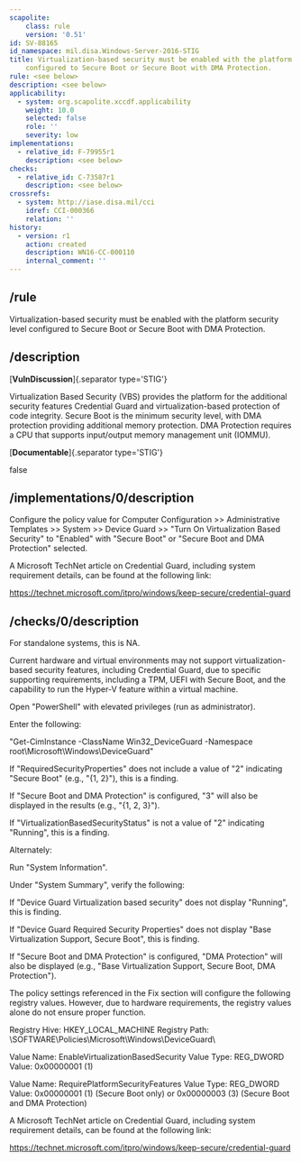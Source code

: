 ```yaml
---
scapolite:
    class: rule
    version: '0.51'
id: SV-88165
id_namespace: mil.disa.Windows-Server-2016-STIG
title: Virtualization-based security must be enabled with the platform security level
    configured to Secure Boot or Secure Boot with DMA Protection.
rule: <see below>
description: <see below>
applicability:
  - system: org.scapolite.xccdf.applicability
    weight: 10.0
    selected: false
    role: ''
    severity: low
implementations:
  - relative_id: F-79955r1
    description: <see below>
checks:
  - relative_id: C-73587r1
    description: <see below>
crossrefs:
  - system: http://iase.disa.mil/cci
    idref: CCI-000366
    relation: ''
history:
  - version: r1
    action: created
    description: WN16-CC-000110
    internal_comment: ''
---
```



## /rule

Virtualization-based security must be enabled with the platform security level configured to Secure Boot or Secure Boot with DMA Protection.

## /description

[**VulnDiscussion**]{.separator type='STIG'}

Virtualization Based Security (VBS) provides the platform for the additional security features Credential Guard and virtualization-based protection of code integrity. Secure Boot is the minimum security level, with DMA protection providing additional memory protection. DMA Protection requires a CPU that supports input/output memory management unit (IOMMU).

[**Documentable**]{.separator type='STIG'}

false

## /implementations/0/description

Configure the policy value for Computer Configuration >> Administrative Templates >> System >> Device Guard >> "Turn On Virtualization Based Security" to "Enabled" with "Secure Boot" or "Secure Boot and DMA Protection" selected.

A Microsoft TechNet article on Credential Guard, including system requirement details, can be found at the following link:

https://technet.microsoft.com/itpro/windows/keep-secure/credential-guard

## /checks/0/description

For standalone systems, this is NA.

Current hardware and virtual environments may not support virtualization-based security features, including Credential Guard, due to specific supporting requirements, including a TPM, UEFI with Secure Boot, and the capability to run the Hyper-V feature within a virtual machine.

Open "PowerShell" with elevated privileges (run as administrator).

Enter the following:

"Get-CimInstance -ClassName Win32_DeviceGuard -Namespace root\Microsoft\Windows\DeviceGuard"

If "RequiredSecurityProperties" does not include a value of "2" indicating "Secure Boot" (e.g., "{1, 2}"), this is a finding.

If "Secure Boot and DMA Protection" is configured, "3" will also be displayed in the results (e.g., "{1, 2, 3}").

If "VirtualizationBasedSecurityStatus" is not a value of "2" indicating "Running", this is a finding.

Alternately:

Run "System Information".

Under "System Summary", verify the following:

If "Device Guard Virtualization based security" does not display "Running", this is finding.

If "Device Guard Required Security Properties" does not display "Base Virtualization Support, Secure Boot", this is finding.

If "Secure Boot and DMA Protection" is configured, "DMA Protection" will also be displayed (e.g., "Base Virtualization Support, Secure Boot, DMA Protection").

The policy settings referenced in the Fix section will configure the following registry values. However, due to hardware requirements, the registry values alone do not ensure proper function.

Registry Hive: HKEY_LOCAL_MACHINE
Registry Path: \SOFTWARE\Policies\Microsoft\Windows\DeviceGuard\

Value Name: EnableVirtualizationBasedSecurity
Value Type: REG_DWORD
Value: 0x00000001 (1)

Value Name: RequirePlatformSecurityFeatures
Value Type: REG_DWORD
Value: 0x00000001 (1) (Secure Boot only) or 0x00000003 (3) (Secure Boot and DMA Protection)

A Microsoft TechNet article on Credential Guard, including system requirement details, can be found at the following link:

https://technet.microsoft.com/itpro/windows/keep-secure/credential-guard
